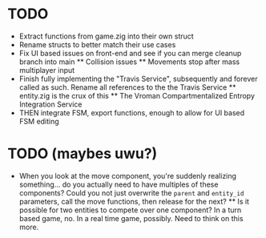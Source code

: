 # TODO

* Extract functions from game.zig into their own struct
* Rename structs to better match their use cases
* Fix UI based issues on front-end and see if you can merge cleanup branch into main
** Collision issues
** Movements stop after mass multiplayer input
* Finish fully implementing the "Travis Service", subsequently and forever called as such. Rename all references to the the Travis Service
** entity.zig is the crux of this
** The Vroman Compartmentalized Entropy Integration Service
* THEN integrate FSM, export functions, enough to allow for UI based FSM editing

# TODO (maybes uwu?)

* When you look at the move component, you're suddenly realizing something... do you actually need to have multiples of these components? Could you not just overwrite the `parent` and `entity_id` parameters, call the move functions, then release for the next?
** Is it possible for two entities to compete over one component? In a turn based game, no. In a real time game, possibly. Need to think on this more.